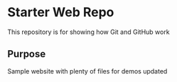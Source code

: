 # Starter Web Repo

This repository is for showing how Git and GitHub work

## Purpose

Sample website with plenty of files for demos updated
